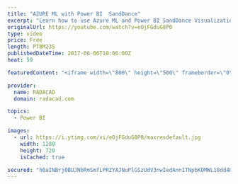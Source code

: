 ```yaml
---
title: "AZURE ML with Power BI  SandDance"
excerpt: "Learn how to use Azure ML and Power BI SandDance Visualization"
originalUrl: https://youtube.com/watch?v=eOjFGduG8P0
type: video
price: Free
length: PT8M23S
publishedDateTime: 2017-06-06T10:06:00Z
heat: 50

featuredContent: "<iframe width=\"800\" height=\"500\" frameborder=\"0\" src=\"https://www.youtube.com/embed/eOjFGduG8P0\" allow=\"accelerometer; autoplay; encrypted-media; gyroscope; picture-in-picture\" allowfullscreen></iframe>"

provider:
  name: RADACAD
  domain: radacad.com

topics:
  - Power BI

images:
  - url: https://i.ytimg.com/vi/eOjFGduG8P0/maxresdefault.jpg
    width: 1280
    height: 720
    isCached: true

secured: "h0aINBrj0BUJNbRmSmfLPRZYAJNuPlGSzUdV3nwIedAnnITNpbKOMWL18dd4Hnr4+C84tDvILkZdk9NbcFs7hzDp/CjZIKY3ovsSXQWXnR5X3ad9bJ5dWu82rdl9rUvv8qNbIHNG0jeoCjeukHpAZy8M2T0RfF3w7cqvG94RhalSPTGj18abeuiBuXbcVSUREC0efbKIwr8ZyqxiWP4QR+Fx454FHoxlb8oBe5VysDI4T+Q5Nqj16Ol4W4bFmiy32VgqPAxnS+ClFpyBphvviEAzIWhudtlJaoyrDgO/aMtEwoE9v2OW1xMCMXc7jmzfLXtGHZceSo48LDUQpx/bxp/NU67fBsrV/PnERnHlGOx8MRw7g4h/cYlPd/EptDKgzLb1JqsgpOEbPJaMGPmMLxEubchGbf9XXm39QOtmwyc=;shWA70wBsIqZviT8P29YUw=="
---
```


